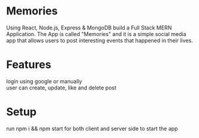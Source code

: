 # Memories
Using React, Node.js, Express & MongoDB build a Full Stack MERN Application. The App is called "Memories" and it is a simple social media app that allows users to post interesting events that happened in their lives.

# Features
login using google or manually <br/>
user can create, update, like and delete post

# Setup
run npm i && npm start for both client and server side to start the app
